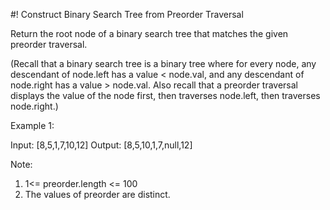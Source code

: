 #! Construct Binary Search Tree from Preorder Traversal

Return the root node of a binary search tree that matches the given preorder 
traversal.

(Recall that a binary search tree is a binary tree where for every node, any 
descendant of node.left has a value < node.val, and any descendant of node.right 
has a value > node.val.  Also recall that a preorder traversal displays the value 
of the node first, then traverses node.left, then traverses node.right.)

Example 1:

Input: [8,5,1,7,10,12]
Output: [8,5,10,1,7,null,12]

Note: 

1. 1<= preorder.length <= 100
2. The values of preorder are distinct.